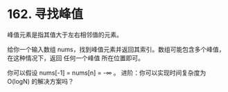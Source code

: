 # 162. 寻找峰值
峰值元素是指其值大于左右相邻值的元素。

给你一个输入数组 nums，找到峰值元素并返回其索引。数组可能包含多个峰值，在这种情况下，返回 任何一个峰值 所在位置即可。

你可以假设 nums[-1] = nums[n] = -∞ 。
进阶：你可以实现时间复杂度为 O(logN) 的解决方案吗？

```js

```